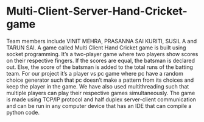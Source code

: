 # Multi-Client-Server-Hand-Cricket-game
Team members include VINIT MEHRA, PRASANNA SAI KURITI, SUSIL A and TARUN SAI.
A game called Multi Client Hand Cricket game is built using socket programming. It’s a two-player game where two players show scores on their respective fingers. If  the scores are equal, the batsman is declared out. Else, the score of the batsman is  added to the total runs of the batting team. For our project it’s a player vs pc game  where pc have a random choice generator such that pc doesn’t make a pattern from  its choices and keep the player in the game. We have also used multithreading such  that multiple players can play their respective games simultaneously. The game is  made using TCP/IP protocol and half duplex server-client communication and can  be run in any computer device that has an IDE that can compile a python code.
